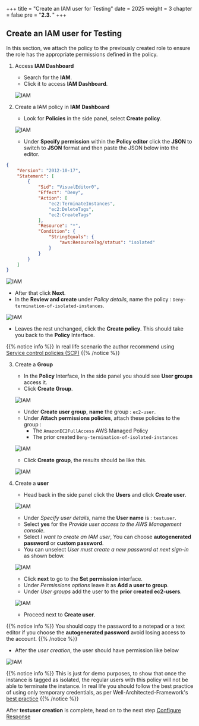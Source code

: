 +++
title = "Create an IAM user for Testing"
date = 2025
weight = 3
chapter = false
pre = "<b>2.3. </b>"
+++

## Create an IAM user for Testing

In this section, we attach the policy to the previously created role to ensure the role has the appropriate permissions defined in the policy.

1. Access **IAM Dashboard**

   - Search for the **IAM**.
   - Click it to access **IAM Dashboard**.

   ![IAM](/images/2/2.3/IAM_Dashboard.png?width=90pc)

2. Create a IAM policy in **IAM Dashboard**
   - Look for **Policies** in the side panel, select **Create policy**.

   ![IAM](/images/2/2.3/Create_policy.png?width=90pc)
   
   - Under **Specify permission** within the **Policy editor** click the **JSON** to switch to **JSON** format and then paste the JSON below into the editor.

```json
{
    "Version": "2012-10-17",
    "Statement": [
        {
            "Sid": "VisualEditor0",
            "Effect": "Deny",
            "Action": [
                "ec2:TerminateInstances",
                "ec2:DeleteTags",
                "ec2:CreateTags"
            ],
            "Resource": "*",
            "Condition": {
                "StringEquals": {
                    "aws:ResourceTag/status": "isolated"
                }
            }
        }
    ]
}
```

   ![IAM](/images/2/2.3/Create_policy_add_policy.png?width=90pc)

   - After that click **Next**.
   - In the **Review and create** under _Policy details_, name the policy : `Deny-termination-of-isolated-instances`.

   ![IAM](/images/2/2.3/Create_policy_naming.png?width=90pc)

   - Leaves the rest unchanged, click the **Create policy**. This should take you back to the **Policy** Interface.

{{% notice info %}}
In real life scenario the author recommend using [Service control policies (SCP)](https://docs.aws.amazon.com/organizations/latest/userguide/orgs_manage_policies_scps.html)
{{% /notice %}}

3. Create a **Group**
   - In the **Policy** Interface, In the side panel you should see **User groups** access it.
   - Click **Create Group**.
   
   ![IAM](/images/2/2.3/Create_group.png?width=90pc)

   - Under **Create user group**, **name** the group : `ec2-user`.
   - Under **Attach permissions policies**, attach these policies to the group : 
      - The `AmazonEC2FullAccess` AWS Managed Policy
      - The prior created `Deny-termination-of-isolated-instances`
   
   ![IAM](/images/2/2.3/Create_group_naming.png?width=90pc)
   
   - Click **Create group**, the results should be like this.
   
   ![IAM](/images/2/2.3/Create_group_result.png?width=90pc)
   
4. Create a **user**

   - Head back in the side panel click the **Users** and click **Create user**.

   ![IAM](/images/2/2.3/Create_user.png?width=90pc)

   - Under _Specify user details_, name the **User name** is : `testuser`.
   - Select **yes** for the _Provide user access to the AWS Management console_.
   - Select _I want to create an IAM user_, You can choose **autogenerated password** or **custom password**.
   - You can unselect _User must create a new password at next sign-in_ as shown below.

   ![IAM](/images/2/2.3/Create_user_details.png?width=90pc)
   
   - Click **next** to go to the **Set permission** interface.
   - Under _Permissions options_ leave it as **Add a user to group**.
   - Under _User groups_ add the user to the **prior created ec2-users**.
   
   ![IAM](/images/2/2.3/Create_user_set_permission.png?width=90pc)

   - Proceed next to **Create user**.

{{% notice info %}}
You should copy the password to a notepad or a text editor if you choose the **autogenerated password** avoid losing access to the account.
{{% /notice %}}

   - After the _user creation_, the user should have permission like below  

   ![IAM](/images/2/2.3/Create_user_result.png?width=90pc)

{{% notice info %}}
This is just for demo purposes, to show that once the instance is tagged as isolated,
 the regular users with this policy will not be able to terminate the instance.
 In real life you should follow the best practice of using only temporary credentials,
 as per Well-Architected-Framework's [best practice](https://docs.aws.amazon.com/en_us/wellarchitected/latest/framework/sec-02.html)
{{% /notice %}}

After **testuser creation** is complete, head on to the next step [Configure Response](../../3-Configure-Response)
